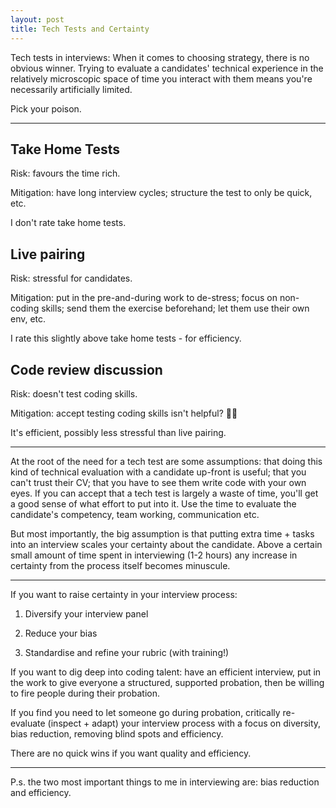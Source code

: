 ```yaml
---
layout: post
title: Tech Tests and Certainty
---
```

Tech tests in interviews: When it comes to choosing strategy, there is no obvious winner. Trying to evaluate a candidates' technical experience in the relatively microscopic space of time you interact with them means you're necessarily artificially limited.

Pick your poison.

<!--more-->
----

## Take Home Tests
Risk: favours the time rich.

Mitigation: have long interview cycles; structure the test to only be quick, etc.

I don't rate take home tests.

## Live pairing
Risk: stressful for candidates.

Mitigation: put in the pre-and-during work to de-stress; focus on non-coding skills; send them the exercise beforehand; let them use their own env, etc.

I rate this slightly above take home tests - for efficiency.

## Code review discussion
Risk: doesn't test coding skills.

Mitigation: accept testing coding skills isn't helpful? 🤷‍♂️

It's efficient, possibly less stressful than live pairing.

-----

At the root of the need for a tech test are some assumptions: that doing this kind of technical evaluation with a candidate up-front is useful; that you can't trust their CV; that you have to see them write code with your own eyes. If you can accept that a tech test is largely a waste of time, you'll get a good sense of what effort to put into it. Use the time to evaluate the candidate's competency, team working, communication etc.

But most importantly, the big assumption is that putting extra time + tasks into an interview scales your certainty about the candidate. Above a certain small amount of time spent in interviewing (1-2 hours) any increase in certainty from the process itself becomes minuscule.

-----

If you want to raise certainty in your interview process:

1) Diversify your interview panel

2) Reduce your bias

3) Standardise and refine your rubric (with training!)

If you want to dig deep into coding talent: have an efficient interview, put in the work to give everyone a structured, supported probation, then be willing to fire people during their probation.

If you find you need to let someone go during probation, critically re-evaluate (inspect + adapt) your interview process with a focus on diversity, bias reduction, removing blind spots and efficiency.

There are no quick wins if you want quality and efficiency.

-----

P.s. the two most important things to me in interviewing are: bias reduction and efficiency.
